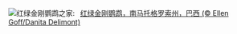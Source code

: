 ![](https://www.bing.com/th?id=OHR.BuracodasAraras_ZH-CN3881985508_UHD.jpg&w=1000)红绿金刚鹦鹉之家:&nbsp;&ensp;[红绿金刚鹦鹉，南马托格罗索州，巴西 (© Ellen Goff/Danita Delimont)](https://www.bing.com/th?id=OHR.BuracodasAraras_ZH-CN3881985508_UHD.jpg)
<br><br/>
